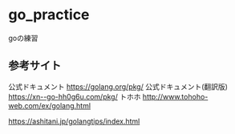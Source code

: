 # go_practice
goの練習

## 参考サイト

公式ドキュメント
https://golang.org/pkg/
公式ドキュメント(翻訳版)
https://xn--go-hh0g6u.com/pkg/
トホホ
http://www.tohoho-web.com/ex/golang.html

https://ashitani.jp/golangtips/index.html